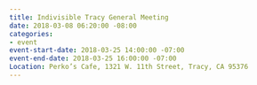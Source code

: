 ```yaml
---
title: Indivisible Tracy General Meeting
date: 2018-03-08 06:20:00 -08:00
categories:
- event
event-start-date: 2018-03-25 14:00:00 -07:00
event-end-date: 2018-03-25 16:00:00 -07:00
Location: Perko’s Cafe, 1321 W. 11th Street, Tracy, CA 95376
---
```


